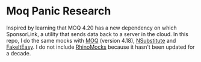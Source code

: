 # Moq Panic Research

Inspired by learning that MOQ 4.20 has a new dependency on which SponsorLink, a utility that sends data back to a server in the cloud.
In this repo, I do the same mocks with [MOQ](https://www.nuget.org/packages/moq/) (version 4.18), [NSubstitute](https://www.nuget.org/packages/NSubstitute) and [FakeItEasy](https://www.nuget.org/packages/FakeItEasy). 
I do not include [RhinoMocks](https://www.nuget.org/packages/RhinoMocks/) because it hasn't been updated for a decade.
